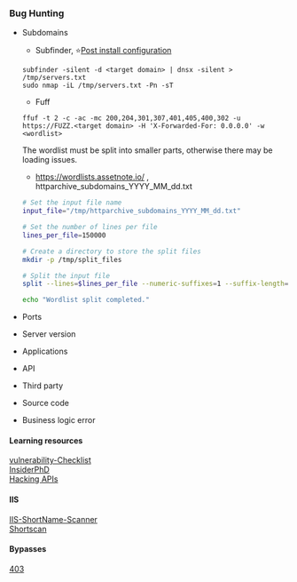 ### Bug Hunting

- Subdomains
    - Subfinder, :star:[Post install configuration](https://docs.projectdiscovery.io/tools/subfinder/install#post-install-configuration)
    ```shell
    subfinder -silent -d <target domain> | dnsx -silent > /tmp/servers.txt
    sudo nmap -iL /tmp/servers.txt -Pn -sT 
    ```
    - Fuff

    ```shell
    ffuf -t 2 -c -ac -mc 200,204,301,307,401,405,400,302 -u https://FUZZ.<target domain> -H 'X-Forwarded-For: 0.0.0.0' -w <wordlist>
    ```

    The wordlist must be split into smaller parts, otherwise there may be loading issues.

     - https://wordlists.assetnote.io/ , httparchive_subdomains_YYYY_MM_dd.txt


     ```bash
     # Set the input file name
     input_file="/tmp/httparchive_subdomains_YYYY_MM_dd.txt"

     # Set the number of lines per file
     lines_per_file=150000

     # Create a directory to store the split files
     mkdir -p /tmp/split_files

     # Split the input file
     split --lines=$lines_per_file --numeric-suffixes=1 --suffix-length=4 --additional-suffix=".txt" "$input_file" /tmp/split_files/split_

     echo "Wordlist split completed."
     ```


- Ports
- Server version
- Applications
- API
- Third party
- Source code
- Business logic error

#### Learning resources 

[vulnerability-Checklist](https://github.com/Az0x7/vulnerability-Checklist/tree/main) <br>
[InsiderPhD](https://www.youtube.com/@InsiderPhD/videos) <br>
[Hacking APIs](https://www.amazon.com/Hacking-APIs-Application-Programming-Interfaces/dp/1718502443)

#### IIS

[IIS-ShortName-Scanner](https://github.com/irsdl/iis-shortname-scanner) <br>
[Shortscan](https://github.com/bitquark/shortscan)

#### Bypasses

[403](https://github.com/iamj0ker/bypass-403)